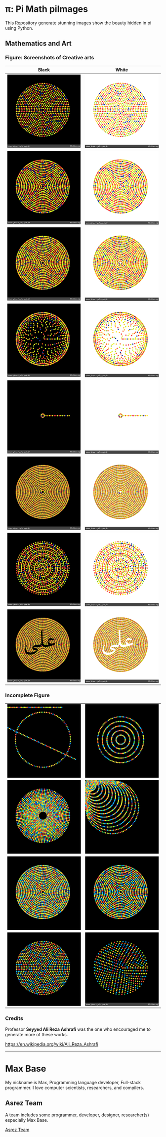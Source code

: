 # π: Pi Math piImages

This Repository generate stunning images show the beauty hidden in pi using Python.

## Mathematics and Art

### Figure: Screenshots of Creative arts

| Black             |  White |
| -------------- | -------------- |
| ![](out-1-black.png)  |  ![](out-1-white.png) |
| ![](out-2-black.png)  |  ![](out-2-white.png) |
| ![](out-3-black.png)  |  ![](out-3-white.png) |
| ![](out-4-black.png)  |  ![](out-4-white.png) |
| ![](out-5-black.png)  |  ![](out-5-white.png) |
| ![](out-6-black.png)  |  ![](out-6-white.png) |
| ![](out-7-black.png)  |  ![](out-7-white.png) |
| ![](out-8-black.png)  |  ![](out-8-white.png) |

### Incomplete Figure

|             |  |
| -------------- | -------------- |
| ![](fig1.jpg)  |  ![](fig2.jpg) |
| ![](fig3.jpg)  |  ![](fig4.jpg) |
| ![](fig5.jpg)  |  ![](fig6.jpg) |
| ![](fig7.jpg)  |  ![](test.png) |

### Credits

Professor **Seyyed Ali Reza Ashrafi** was the one who encouraged me to generate more of these works.

https://en.wikipedia.org/wiki/Ali_Reza_Ashrafi

---------

# Max Base

My nickname is Max, Programming language developer, Full-stack programmer. I love computer scientists, researchers, and compilers.

## Asrez Team

A team includes some programmer, developer, designer, researcher(s) especially Max Base.

[Asrez Team](https://www.asrez.com/)

